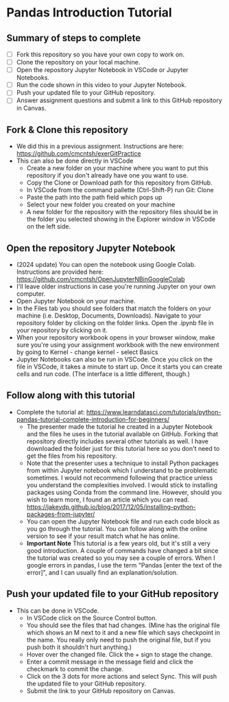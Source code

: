 # Pandas Introduction Tutorial

## Summary of steps to complete

- [ ] Fork this repository so you have your own copy to work on.
- [ ] Clone the repository on your local machine. 
- [ ] Open the repository Jupyter Notebook in VSCode or Jupyter Notebooks.
- [ ] Run the code shown in this video to your Jupyter Notebook.
- [ ] Push your updated file to your GitHub repository.
- [ ] Answer assignment questions and submit a link to this GitHub repository in Canvas.

## Fork & Clone this repository

* We did this in a previous assignment. Instructions are here: https://github.com/cmcntsh/exerGitPractice
* This can also be done directly in VSCode
  * Create a new folder on your machine where you want to put this repository if you don't already have one you want to use.
  * Copy the Clone or Download path for this repository from GitHub.
  * In VSCode from the command pallette (Ctrl-Shift-P) run Git: Clone
  * Paste the path into the path field which pops up
  * Select your new folder you created on your machine
  * A new folder for the repository with the repository files should be in the folder you selected showing in the Explorer window in VSCode on the left side.

## Open the repository Jupyter Notebook
* (2024 update) You can open the notebook using Google Colab. Instructions are provided here: https://github.com/cmcntsh/OpenJupyterNBinGoogleColab
* I'll leave older instructions in case you're running Jupyter on your own computer.
* Open Jupyter Notebook on your machine.
* In the Files tab you should see folders that match the folders on your machine (i.e. Desktop, Documents, Downloads). Navigate to your repository folder by clicking on the folder links. Open the .ipynb file in your repository by clicking on it.
* When your repository workbook opens in your browser window, make sure you're using your assignment workbook with the new environment by going to Kernel - change kernel - select Basics
* Jupyter Notebooks can also be run in VSCode. Once you click on the file in VSCode, it takes a minute to start up. Once it starts you can create cells and run code. (The interface is a little different, though.)


## Follow along with this tutorial

* Complete the tutorial at: https://www.learndatasci.com/tutorials/python-pandas-tutorial-complete-introduction-for-beginners/
  * The presenter made the tutorial he created in a Jupyter Notebook and the files he uses in the tutorial available on GitHub. Forking that repository directly includes several other tutorials as well. I have downloaded the folder just for this tutorial here so you don't need to get the files from his repository.
  * Note that the presenter uses a technique to install Python packages from within Jupyter notebook which I understand to be problematic sometimes. I would not recommend following that practice unless you understand the complexities involved. I would stick to installing packages using Conda from the command line. However, should you wish to learn more, I found an article which you can read. https://jakevdp.github.io/blog/2017/12/05/installing-python-packages-from-jupyter/
  * You can open the Jupyter Notebook file and run each code block as you go through the tutorial. You can follow along with the online version to see if your result match what he has online.
  * **Important Note** This tutorial is a few years old, but it's still a very good introduction. A couple of commands have changed a bit since the tutorial was created so you may see a couple of errors. When I google errors in pandas, I use the term "Pandas [enter the text of the error]", and I can usually find an explanation/solution.
  
## Push your updated file to your GitHub repository

* This can be done in VSCode.
  * In VSCode click on the Source Control button.
  * You should see the files that had changes. (Mine has the original file which shows an M next to it and a new file which says checkpoint in the name. You really only need to push the original file, but if you push both it shouldn't hurt anything.)
  * Hover over the changed file. Click the + sign to stage the change.
  * Enter a commit message in the message field and click the checkmark to commit the change.
  * Click on the 3 dots for more actions and select Sync. This will push the updated file to your GitHub repository.
  * Submit the link to your GitHub repository on Canvas.
  
